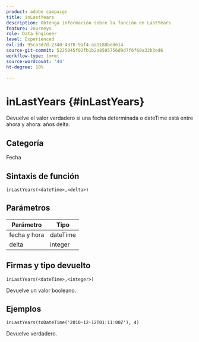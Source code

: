 ```yaml
---
product: adobe campaign
title: inLastYears
description: Obtenga información sobre la función en LastYears
feature: Journeys
role: Data Engineer
level: Experienced
exl-id: 95ca3d7d-2340-4378-9af4-aa1188bed614
source-git-commit: 5225045f02fb1b2a8505756d9d7f6f60a32b3ed6
workflow-type: tm+mt
source-wordcount: '44'
ht-degree: 18%

---
```


# inLastYears {#inLastYears}

Devuelve el valor verdadero si una fecha determinada o dateTime está entre ahora y ahora: años delta.

## Categoría

Fecha

## Sintaxis de función

`inLastYears(<dateTime>,<delta>)`

## Parámetros

| Parámetro | Tipo |
|-----------|------------------|
| fecha y hora | dateTime |
| delta | integer |

## Firmas y tipo devuelto

`inLastYears(<dateTime>,<integer>)`

Devuelve un valor booleano.

## Ejemplos

`inLastYears(toDateTime('2010-12-12T01:11:00Z'), 4)`

Devuelve verdadero.

